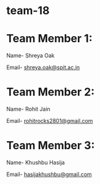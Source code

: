 # team-18

# Team Member 1: 
Name- Shreya Oak

Email- shreya.oak@spit.ac.in


# Team Member 2:
Name- Rohit Jain

Email- rohitrocks2801@gmail.com


# Team Member 3:
Name- Khushbu Hasija

Email- hasijakhushbu@gmail.com
